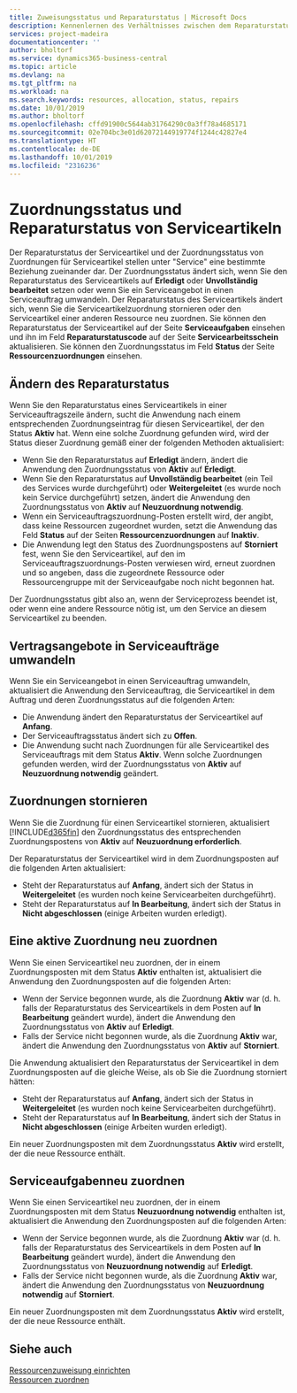 ```yaml
---
title: Zuweisungsstatus und Reparaturstatus | Microsoft Docs
description: Kennenlernen des Verhältnisses zwischen dem Reparaturstatus der Serviceartikel und dem Zuordnungsstatus von Zuordnungen.
services: project-madeira
documentationcenter: ''
author: bholtorf
ms.service: dynamics365-business-central
ms.topic: article
ms.devlang: na
ms.tgt_pltfrm: na
ms.workload: na
ms.search.keywords: resources, allocation, status, repairs
ms.date: 10/01/2019
ms.author: bholtorf
ms.openlocfilehash: cffd91900c5644ab31764290c0a3ff78a4685171
ms.sourcegitcommit: 02e704bc3e01d62072144919774f1244c42827e4
ms.translationtype: HT
ms.contentlocale: de-DE
ms.lasthandoff: 10/01/2019
ms.locfileid: "2316236"
---
```

# <a name="allocation-status-and-repair-status-of-service-items"></a>Zuordnungsstatus und Reparaturstatus von Serviceartikeln
Der Reparaturstatus der Serviceartikel und der Zuordnungsstatus von Zuordnungen für Serviceartikel stellen unter "Service" eine bestimmte Beziehung zueinander dar. Der Zuordnungsstatus ändert sich, wenn Sie den Reparaturstatus des Serviceartikels auf **Erledigt** oder **Unvollständig bearbeitet** setzen oder wenn Sie ein Serviceangebot in einen Serviceauftrag umwandeln. Der Reparaturstatus des Serviceartikels ändert sich, wenn Sie die Serviceartikelzuordnung stornieren oder den Serviceartikel einer anderen Ressource neu zuordnen. Sie können den Reparaturstatus der Serviceartikel auf der Seite **Serviceaufgaben** einsehen und ihn im Feld **Reparaturstatuscode** auf der Seite **Servicearbeitsschein** aktualisieren. Sie können den Zuordnungsstatus im Feld **Status** der Seite **Ressourcenzuordnungen** einsehen.  
  
## <a name="changing-repair-status"></a>Ändern des Reparaturstatus  
Wenn Sie den Reparaturstatus eines Serviceartikels in einer Serviceauftragszeile ändern, sucht die Anwendung nach einem entsprechenden Zuordnungseintrag für diesen Serviceartikel, der den Status **Aktiv** hat. Wenn eine solche Zuordnung gefunden wird, wird der Status dieser Zuordnung gemäß einer der folgenden Methoden aktualisiert:  
  
* Wenn Sie den Reparaturstatus auf **Erledigt** ändern, ändert die Anwendung den Zuordnungsstatus von **Aktiv** auf **Erledigt**.  
* Wenn Sie den Reparaturstatus auf **Unvollständig bearbeitet** (ein Teil des Services wurde durchgeführt) oder **Weitergeleitet** (es wurde noch kein Service durchgeführt) setzen, ändert die Anwendung den Zuordnungsstatus von **Aktiv** auf **Neuzuordnung notwendig**.  
* Wenn ein Serviceauftragszuordnung-Posten erstellt wird, der angibt, dass keine Ressourcen zugeordnet wurden, setzt die Anwendung das Feld **Status** auf der Seiten **Ressourcenzuordnungen** auf **Inaktiv**.  
* Die Anwendung legt den Status des Zuordnungspostens auf **Storniert** fest, wenn Sie den Serviceartikel, auf den im Serviceauftragszuordnungs-Posten verwiesen wird, erneut zuordnen und so angeben, dass die zugeordnete Ressource oder Ressourcengruppe mit der Serviceaufgabe noch nicht begonnen hat.  
  
Der Zuordnungsstatus gibt also an, wenn der Serviceprozess beendet ist, oder wenn eine andere Ressource nötig ist, um den Service an diesem Serviceartikel zu beenden.  
  
## <a name="converting-service-quotes-to-service-orders"></a>Vertragsangebote in Serviceaufträge umwandeln  
Wenn Sie ein Serviceangebot in einen Serviceauftrag umwandeln, aktualisiert die Anwendung den Serviceauftrag, die Serviceartikel in dem Auftrag und deren Zuordnungsstatus auf die folgenden Arten:  
  
* Die Anwendung ändert den Reparaturstatus der Serviceartikel auf **Anfang**.  
* Der Serviceauftragsstatus ändert sich zu **Offen**.  
* Die Anwendung sucht nach Zuordnungen für alle Serviceartikel des Serviceauftrags mit dem Status **Aktiv**. Wenn solche Zuordnungen gefunden werden, wird der Zuordnungsstatus von **Aktiv** auf **Neuzuordnung notwendig** geändert.  
  
## <a name="canceling-allocations"></a>Zuordnungen stornieren  
Wenn Sie die Zuordnung für einen Serviceartikel stornieren, aktualisiert [!INCLUDE[d365fin](includes/d365fin_md.md)] den Zuordnungsstatus des entsprechenden Zuordnungspostens von **Aktiv** auf **Neuzuordnung erforderlich**.

Der Reparaturstatus der Serviceartikel wird in dem Zuordnungsposten auf die folgenden Arten aktualisiert:  
  
* Steht der Reparaturstatus auf **Anfang**, ändert sich der Status in **Weitergeleitet** (es wurden noch keine Servicearbeiten durchgeführt).  
* Steht der Reparaturstatus auf **In Bearbeitung**, ändert sich der Status in **Nicht abgeschlossen** (einige Arbeiten wurden erledigt).  
  
## <a name="reallocating-an-active-allocation-entry"></a>Eine aktive Zuordnung neu zuordnen  
Wenn Sie einen Serviceartikel neu zuordnen, der in einem Zuordnungsposten mit dem Status **Aktiv** enthalten ist, aktualisiert die Anwendung den Zuordnungsposten auf die folgenden Arten:  
  
* Wenn der Service begonnen wurde, als die Zuordnung **Aktiv** war (d. h. falls der Reparaturstatus des Serviceartikels in dem Posten auf **In Bearbeitung** geändert wurde), ändert die Anwendung den Zuordnungsstatus von **Aktiv** auf **Erledigt**.  
* Falls der Service nicht begonnen wurde, als die Zuordnung **Aktiv** war, ändert die Anwendung den Zuordnungsstatus von **Aktiv** auf **Storniert**.  
  
Die Anwendung aktualisiert den Reparaturstatus der Serviceartikel in dem Zuordnungsposten auf die gleiche Weise, als ob Sie die Zuordnung storniert hätten:  
  
* Steht der Reparaturstatus auf **Anfang**, ändert sich der Status in **Weitergeleitet** (es wurden noch keine Servicearbeiten durchgeführt).  
* Steht der Reparaturstatus auf **In Bearbeitung**, ändert sich der Status in **Nicht abgeschlossen** (einige Arbeiten wurden erledigt).  
  
Ein neuer Zuordnungsposten mit dem Zuordnungsstatus **Aktiv** wird erstellt, der die neue Ressource enthält.  
  
## <a name="reallocating-a-service-item"></a>Serviceaufgabenneu zuordnen  
Wenn Sie einen Serviceartikel neu zuordnen, der in einem Zuordnungsposten mit dem Status **Neuzuordnung notwendig** enthalten ist, aktualisiert die Anwendung den Zuordnungsposten auf die folgenden Arten:  
  
* Wenn der Service begonnen wurde, als die Zuordnung **Aktiv** war (d. h. falls der Reparaturstatus des Serviceartikels in dem Posten auf **In Bearbeitung** geändert wurde), ändert die Anwendung den Zuordnungsstatus von **Neuzuordnung notwendig** auf **Erledigt**.  
* Falls der Service nicht begonnen wurde, als die Zuordnung **Aktiv** war, ändert die Anwendung den Zuordnungsstatus von **Neuzuordnung notwendig** auf **Storniert**.  
  
Ein neuer Zuordnungsposten mit dem Zuordnungsstatus **Aktiv** wird erstellt, der die neue Ressource enthält.  
  
## <a name="see-also"></a>Siehe auch  
[Ressourcenzuweisung einrichten](service-how-setup-resource-allocation.md)  
[Ressourcen zuordnen](service-how-to-allocate-resources.md)  


